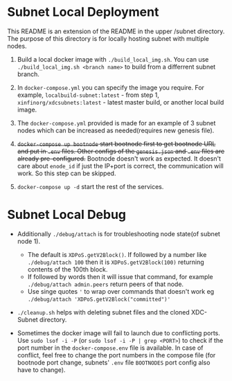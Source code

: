 # Subnet Local Deployment

This README is an extension of the README in the upper /subnet directory.
The purpose of this directory is for locally hosting subnet with multiple nodes.

1. Build a local docker image with `./build_local_img.sh`. You can use `./build_local_img.sh <branch name>` to build from a differrent subnet branch. 

2. In `docker-compose.yml` you can specify the image you require. For example, `localbuild-subnet:latest` - from step 1, `xinfinorg/xdcsubnets:latest` - latest master build, or another local build image.

3. The `docker-compose.yml` provided is made for an example of 3 subnet nodes which can be increased as needed(requires new genesis file).

4. ~~`docker-compose up bootnode` start bootnode first to get bootnode URL and put in `.env` files. Other configs of the `genesis.json` and `.env` files are already pre-configured.~~ 
Bootnode doesn't work as expected. It doesn't care about `enode_id` if just the IP+port is correct, the communication will work. So this step can be skipped.


5. `docker-compose up -d` start the rest of the services.


# Subnet Local Debug
* Additionally `./debug/attach` is for troubleshooting node state(of subnet node 1). 
   - The default is `XDPoS.getV2Block()`. If followed by a number like `./debug/attach 100` then it is `XDPoS.getV2Block(100)` returning contents of the 100th block. 
   - If followed by words then it will issue that command, for example `./debug/attach admin.peers` return peers of that node. 
   - Use singe quotes `'` to wrap over commands that doesn't work eg `./debug/attach 'XDPoS.getV2Block("committed")'`

* `./cleanup.sh` helps with deleting subnet files and the cloned XDC-Subnet directory.

* Sometimes the docker image will fail to launch due to conflicting ports. Use `sudo lsof -i -P` (or `sudo lsof -i -P | grep <PORT>`) to check if the port number in the `docker-compose.env` file is available. In case of conflict, feel free to change the port numbers in the compose file (for bootnode port change, subnets' `.env` file `BOOTNODES` port config also have to change). 